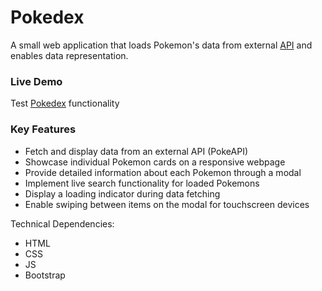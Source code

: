 # Pokedex 

A small web application that loads Pokemon's data from external [API](https://pokeapi.co/api/v2/pokemon/) and enables data representation.

### Live Demo
Test [Pokedex](https://ecspecial.github.io/pokedex/) functionality

### Key Features
- Fetch and display data from an external API (PokeAPI)
- Showcase individual Pokemon cards on a responsive webpage
- Provide detailed information about each Pokemon through a modal
- Implement live search functionality for loaded Pokemons
- Display a loading indicator during data fetching
- Enable swiping between items on the modal for touchscreen devices

Technical Dependencies:

* HTML
* CSS
* JS
* Bootstrap

